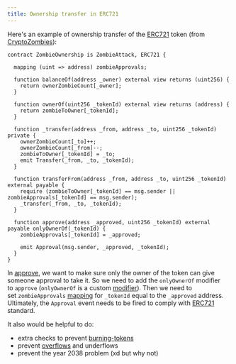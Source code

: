 ```yaml
---
title: Ownership transfer in ERC721
---
```


Here's an example of ownership transfer of the [ERC721](/knowledge/Web3/ethereum/ERC721.md) token (from [CryptoZombies](https://cryptozombies.io/)):

```solidity
contract ZombieOwnership is ZombieAttack, ERC721 {

  mapping (uint => address) zombieApprovals;

  function balanceOf(address _owner) external view returns (uint256) {
    return ownerZombieCount[_owner];
  }

  function ownerOf(uint256 _tokenId) external view returns (address) {
    return zombieToOwner[_tokenId];
  }

  function _transfer(address _from, address _to, uint256 _tokenId) private {
    ownerZombieCount[_to]++;
    ownerZombieCount[_from]--;
    zombieToOwner[_tokenId] = _to;
    emit Transfer(_from, _to, _tokenId);
  }

  function transferFrom(address _from, address _to, uint256 _tokenId) external payable {
    require (zombieToOwner[_tokenId] == msg.sender || zombieApprovals[_tokenId] == msg.sender);
    _transfer(_from, _to, _tokenId);
  }

  function approve(address _approved, uint256 _tokenId) external payable onlyOwnerOf(_tokenId) {
    zombieApprovals[_tokenId] = _approved;

    emit Approval(msg.sender, _approved, _tokenId);
  }
}
```

In [approve](/knowledge/Web3/solidity/approve.md), we want to make sure only the owner of the token can give someone approval to take it. So we need to add the `onlyOwnerOf` modifier to `approve` (`onlyOwnerOf` is a custom [modifier](/knowledge/Web3/solidity/modifiers.md)). Then we need to set `zombieApprovals` [mapping](/knowledge/Web3/solidity/mapping.md) for `_tokenId` equal to the `_approved` address. Ultimately, the `Approval` event needs to be fired to comply with [ERC721](/knowledge/Web3/ethereum/ERC721.md) standard.

It also would be helpful to do:

- extra checks to prevent [burning-tokens](/knowledge/Web3/ethereum/burning-tokens.md)
- prevent [overflows](/knowledge/Web3/solidity/overflows.md) and underflows
- prevent the year 2038 problem (xd but why not)
